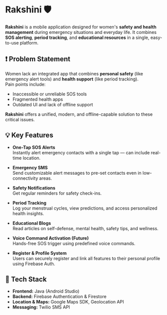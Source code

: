 # Rakshini 🛡️

**Rakshini** is a mobile application designed for women's **safety and health management** during emergency situations and everyday life. It combines **SOS alerting**, **period tracking**, and **educational resources** in a single, easy-to-use platform.



## ❗ Problem Statement

Women lack an integrated app that combines **personal safety** (like emergency alert tools) and **health support** (like period tracking).  
Pain points include:
- Inaccessible or unreliable SOS tools
- Fragmented health apps
- Outdated UI and lack of offline support

**Rakshini** offers a unified, modern, and offline-capable solution to these critical issues.



## 💡 Key Features

- **One-Tap SOS Alerts**  
  Instantly alert emergency contacts with a single tap — can include real-time location.

- **Emergency SMS**  
  Send customizable alert messages to pre-set contacts even in low-connectivity areas.

- **Safety Notifications**  
  Get regular reminders for safety check-ins.

- **Period Tracking**  
  Log your menstrual cycles, view predictions, and access personalized health insights.

- **Educational Blogs**  
  Read articles on self-defense, mental health, safety tips, and wellness.

- **Voice Command Activation (Future)**  
  Hands-free SOS trigger using predefined voice commands. 

- **Register & Profile System**  
  Users can securely register and link all features to their personal profile using Firebase Auth.



## 🚀 Tech Stack

- **Frontend:** Java (Android Studio)
- **Backend:** Firebase Authentication & Firestore
- **Location & Maps:** Google Maps SDK, Geolocation API
- **Messaging:** Twilio SMS API
